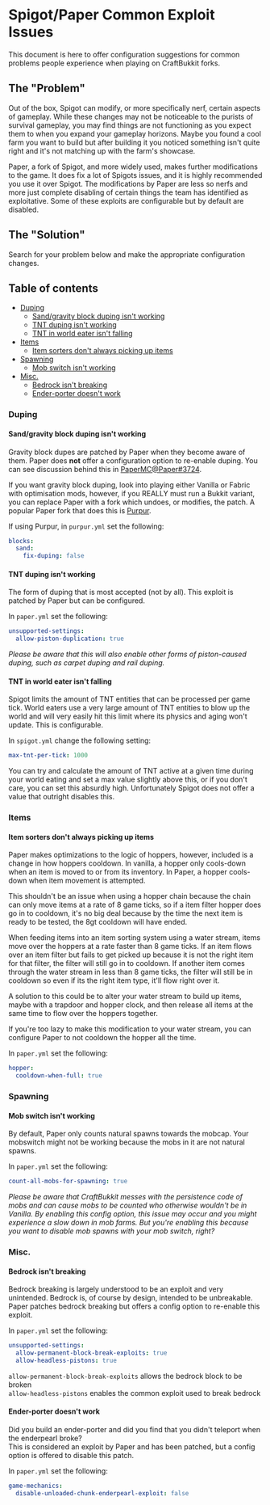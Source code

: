 # Spigot/Paper Common Exploit Issues

This document is here to offer configuration suggestions for common problems people 
experience when playing on CraftBukkit forks.

## The "Problem"

Out of the box, Spigot can modify, or more specifically nerf, certain aspects of gameplay.
While these changes may not be noticeable to the purists of survival gameplay, you may find
things are not functioning as you expect them to when you expand your gameplay horizons.
Maybe you found a cool farm you want to build but after building it you noticed something
isn't quite right and it's not matching up with the farm's showcase.

Paper, a fork of Spigot, and more widely used, makes further modifications to the game.
It does fix a lot of Spigots issues, and it is highly recommended you use it over Spigot.
The modifications by Paper are less so nerfs and more just complete disabling of certain
things the team has identified as exploitative. Some of these exploits are configurable
but by default are disabled.

## The "Solution"

Search for your problem below and make the appropriate configuration changes.

## Table of contents
- [Duping](#duping)
  - [Sand/gravity block duping isn't working](#sand-dupe)
  - [TNT duping isn't working](#tnt-duping-isnt-working)
  - [TNT in world eater isn't falling](#tnt-in-world-eater-isnt-falling)
- [Items](#items)
  - [Item sorters don't always picking up items](#hopper-cooldown)
- [Spawning](#spawning)
  - [Mob switch isn't working](#mob-switch-isnt-working)
- [Misc.](#misc)
  - [Bedrock isn't breaking](#bedrock)
  - [Ender-porter doesn't work](#ender-porter)

### Duping

<a name="sand-dupe"/>

#### Sand/gravity block duping isn't working

Gravity block dupes are patched by Paper when they become aware of them. Paper does **not** 
offer a configuration option to re-enable duping. You can see discussion behind this in
[PaperMC@Paper#3724](https://github.com/PaperMC/Paper/issues/3724).

If you want gravity block duping, look into playing either Vanilla or Fabric with optimisation
mods, however, if you REALLY must run a Bukkit variant, you can replace Paper with a fork
which undoes, or modifies, the patch. A popular Paper fork that does this is
[Purpur](https://purpurmc.org).

If using Purpur, in `purpur.yml` set the following:
```yaml
blocks:
  sand:
    fix-duping: false
```

#### TNT duping isn't working

The form of duping that is most accepted (not by all). This exploit is patched by Paper but
can be configured.

In `paper.yml` set the following:
```yaml
unsupported-settings:
  allow-piston-duplication: true
```

_Please be aware that this will also enable other forms of piston-caused duping, 
such as carpet duping and rail duping._

#### TNT in world eater isn't falling

Spigot limits the amount of TNT entities that can be processed per game tick. World eaters use
a very large amount of TNT entities to blow up the world and will very easily hit this limit
where its physics and aging won't update. This is configurable.

In `spigot.yml` change the following setting:
```yaml
max-tnt-per-tick: 1000
```

You can try and calculate the amount of TNT active at a given time during your world eating and
set a max value slightly above this, or if you don't care, you can set this absurdly high.
Unfortunately Spigot does not offer a value that outright disables this.

### Items

<a name="hopper-cooldown"/>

#### Item sorters don't always picking up items

Paper makes optimizations to the logic of hoppers, however, included is a change in how
hoppers cooldown. In vanilla, a hopper only cools-down when an item is moved to or from
its inventory. In Paper, a hopper cools-down when item movement is attempted. 

This shouldn't be an issue when using a hopper chain because the chain can only move items 
at a rate of 8 game ticks, so if a item filter hopper does go in to cooldown, it's no big 
deal because by the time the next item is ready to be tested, the 8gt cooldown will have ended.

When feeding items into an item sorting system using a water stream, items move over the
hoppers at a rate faster than 8 game ticks. If an item flows over an item filter but fails
to get picked up because it is not the right item for that filter, the filter will still go
in to cooldown. If another item comes through the water stream in less than 8 game ticks,
the filter will still be in cooldown so even if its the right item type, it'll flow right over it.

A solution to this could be to alter your water stream to build up items, maybe with a trapdoor
and hopper clock, and then release all items at the same time to flow over the hoppers together.

If you're too lazy to make this modification to your water stream, you can configure Paper
to not cooldown the hopper all the time.

In `paper.yml` set the following:
```yaml
hopper:
  cooldown-when-full: true
```

### Spawning

#### Mob switch isn't working

By default, Paper only counts natural spawns towards the mobcap. Your mobswitch might not
be working because the mobs in it are not natural spawns.

In `paper.yml` set the following:
```yaml
count-all-mobs-for-spawning: true
```

_Please be aware that CraftBukkit messes with the persistence code of mobs and can cause mobs
to be counted who otherwise wouldn't be in Vanilla. By enabling this config option, this issue
may occur and you might experience a slow down in mob farms. But you're enabling this because
you want to disable mob spawns with your mob switch, right?_

### Misc.

<a name="bedrock"/>

#### Bedrock isn't breaking

Bedrock breaking is largely understood to be an exploit and very unintended. 
Bedrock is, of course by design, intended to be unbreakable. Paper patches bedrock breaking
but offers a config option to re-enable this exploit.

In `paper.yml` set the following:
```yaml
unsupported-settings:
  allow-permanent-block-break-exploits: true
  allow-headless-pistons: true
```

`allow-permanent-block-break-exploits` allows the bedrock block to be broken  
`allow-headless-pistons` enables the common exploit used to break bedrock

<a name="ender-porter"/>

#### Ender-porter doesn't work

Did you build an ender-porter and did you find that you didn't teleport when the enderpearl broke?  
This is considered an exploit by Paper and has been patched, but a config option is offered
to disable this patch.

In `paper.yml` set the following:
```yaml
game-mechanics:
  disable-unloaded-chunk-enderpearl-exploit: false
```
